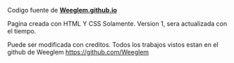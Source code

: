 Codigo fuente de <a href="https://weeglem.github.io/">**Weeglem.github.io**</a>

Pagina creada con HTML Y CSS Solamente.
Version 1, sera actualizada con el tiempo.

Puede ser modificada con creditos.
Todos los trabajos vistos estan en el github de Weeglem 
https://github.com/Weeglem

